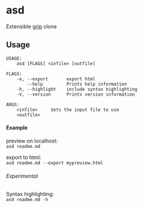 # asd

Extensible [grip](https://github.com/joeyespo/grip) clone

## Usage
```
USAGE:
    asd [FLAGS] <infile> [outfile]

FLAGS:
    -e, --export       export html
        --help         Prints help information
    -h, --highlight    include syntax highlighting
    -V, --version      Prints version information

ARGS:
    <infile>     Sets the input file to use
    <outfile>       
```

#### Example

preview on localhost:   
`asd readme.md` 

export to html:    
`asd readme.md --export mypreview.html`

###### Experimental

Syntax highlighting:   
`asd readme.md -h`
